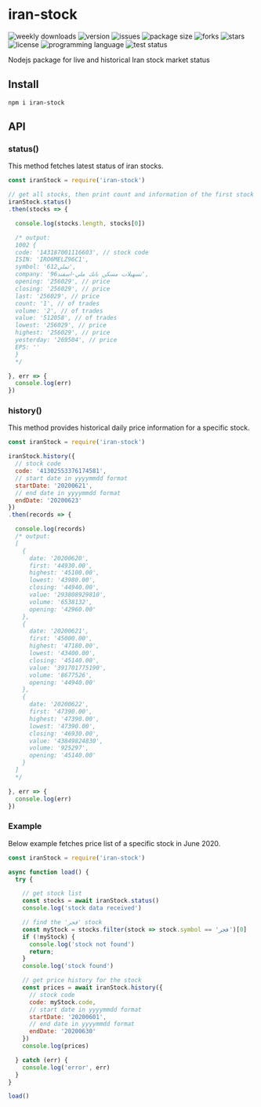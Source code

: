 # iran-stock
<img alt="weekly downloads" src="https://img.shields.io/npm/dw/iran-stock?style=flat-square"> <img alt="version" src="https://img.shields.io/npm/v/iran-stock?style=flat-square"> <img alt="issues" src="https://img.shields.io/github/issues/ferrriii/iran-stock?style=flat-square"> <img alt="package size" src="https://img.shields.io/bundlephobia/minzip/iran-stock?style=flat-square"> <img alt="forks" src="https://img.shields.io/github/forks/ferrriii/iran-stock?style=flat-square"> <img alt="stars" src="https://img.shields.io/github/stars/ferrriii/iran-stock?style=flat-square"> <img alt="license" src="https://img.shields.io/github/license/ferrriii/iran-stock?style=flat-square"> <img alt="programming language" src="https://img.shields.io/github/languages/top/ferrriii/iran-stock?style=flat-square"> <img alt="test status" src="https://img.shields.io/github/workflow/status/ferrriii/iran-stock/test?label=test">

Nodejs package for live and historical Iran stock market status

## Install

```
npm i iran-stock
```

## API

### status()
This method fetches latest status of iran stocks.
```javascript
const iranStock = require('iran-stock')

// get all stocks, then print count and information of the first stock
iranStock.status()
.then(stocks => {

  console.log(stocks.length, stocks[0])

  /* output:
  1002 {
  code: '143187001116603', // stock code
  ISIN: 'IRO6MELZ96C1',
  symbol: 'تملي612',
  company: 'تسهيلات مسكن بانك ملي-اسفند96',
  opening: '256029', // price
  closing: '256029', // price
  last: '256029', // price
  count: '1', // of trades
  volume: '2', // of trades
  value: '512058', // of trades
  lowest: '256029', // price
  highest: '256029', // price
  yesterday: '269504', // price
  EPS: ''
  }
  */

}, err => {
  console.log(err)
})
```

### history()
This method provides historical daily price information for a specific stock.
```javascript
const iranStock = require('iran-stock')

iranStock.history({
  // stock code
  code: '41302553376174581',
  // start date in yyyymmdd format
  startDate: '20200621',
  // end date in yyyymmdd format
  endDate: '20200623'
})
.then(records => {

  console.log(records)
  /* output:
  [
    {
      date: '20200620',
      first: '44930.00',
      highest: '45100.00',
      lowest: '43980.00',
      closing: '44940.00',
      value: '293808929810',
      volume: '6538132',
      opening: '42960.00'
    },
    {
      date: '20200621',
      first: '45000.00',
      highest: '47180.00',
      lowest: '43400.00',
      closing: '45140.00',
      value: '391701775190',
      volume: '8677526',
      opening: '44940.00'
    },
    {
      date: '20200622',
      first: '47390.00',
      highest: '47390.00',
      lowest: '47390.00',
      closing: '46930.00',
      value: '43849824830',
      volume: '925297',
      opening: '45140.00'
    }
  ]
  */

}, err => {
  console.log(err)
})
```

### Example
Below example fetches price list of a specific stock in June 2020.
```javascript
const iranStock = require('iran-stock')

async function load() {
  try {

    // get stock list
    const stocks = await iranStock.status()
    console.log('stock data received')

    // find the 'فجر' stock
    const myStock = stocks.filter(stock => stock.symbol == 'فجر')[0]
    if (!myStock) {
      console.log('stock not found')
      return;
    }
    console.log('stock found')

    // get price history for the stock
    const prices = await iranStock.history({
      // stock code
      code: myStock.code,
      // start date in yyyymmdd format
      startDate: '20200601',
      // end date in yyyymmdd format
      endDate: '20200630'
    })
    console.log(prices)

  } catch (err) {
    console.log('error', err)
  }
}

load()
```
